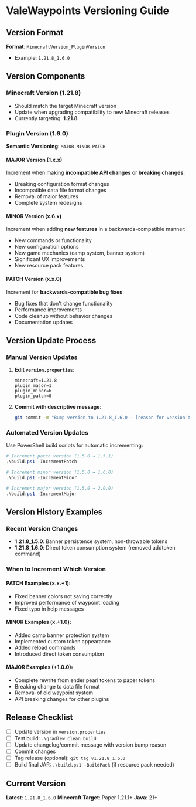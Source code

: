 # ValeWaypoints Versioning Guide

## Version Format
**Format**: `MinecraftVersion_PluginVersion`
- Example: `1.21.8_1.6.0`

## Version Components

### Minecraft Version (1.21.8)
- Should match the target Minecraft version
- Update when upgrading compatibility to new Minecraft releases
- Currently targeting: **1.21.8**

### Plugin Version (1.6.0)
**Semantic Versioning**: `MAJOR.MINOR.PATCH`

#### MAJOR Version (1.x.x)
Increment when making **incompatible API changes** or **breaking changes**:
- Breaking configuration format changes
- Incompatible data file format changes  
- Removal of major features
- Complete system redesigns

#### MINOR Version (x.6.x)
Increment when adding **new features** in a backwards-compatible manner:
- New commands or functionality
- New configuration options
- New game mechanics (camp system, banner system)
- Significant UX improvements
- New resource pack features

#### PATCH Version (x.x.0)
Increment for **backwards-compatible bug fixes**:
- Bug fixes that don't change functionality
- Performance improvements
- Code cleanup without behavior changes
- Documentation updates

## Version Update Process

### Manual Version Updates
1. **Edit `version.properties`**:
   ```properties
   minecraft=1.21.8
   plugin_major=1
   plugin_minor=6  
   plugin_patch=0
   ```

2. **Commit with descriptive message**:
   ```bash
   git commit -m "Bump version to 1.21.8_1.6.0 - [reason for version bump]"
   ```

### Automated Version Updates
Use PowerShell build scripts for automatic incrementing:

```powershell
# Increment patch version (1.5.0 → 1.5.1)
.\build.ps1 -IncrementPatch

# Increment minor version (1.5.0 → 1.6.0) 
.\build.ps1 -IncrementMinor

# Increment major version (1.5.0 → 2.0.0)
.\build.ps1 -IncrementMajor
```

## Version History Examples

### Recent Version Changes
- **1.21.8_1.5.0**: Banner persistence system, non-throwable tokens
- **1.21.8_1.6.0**: Direct token consumption system (removed addtoken command)

### When to Increment Which Version

#### PATCH Examples (x.x.+1):
- Fixed banner colors not saving correctly
- Improved performance of waypoint loading
- Fixed typo in help messages

#### MINOR Examples (x.+1.0):
- Added camp banner protection system
- Implemented custom token appearance
- Added reload commands
- Introduced direct token consumption

#### MAJOR Examples (+1.0.0):
- Complete rewrite from ender pearl tokens to paper tokens
- Breaking change to data file format
- Removal of old waypoint system
- API breaking changes for other plugins

## Release Checklist
- [ ] Update version in `version.properties`
- [ ] Test build: `.\gradlew clean build`
- [ ] Update changelog/commit message with version bump reason
- [ ] Commit changes
- [ ] Tag release (optional): `git tag v1.21.8_1.6.0`
- [ ] Build final JAR: `.\build.ps1 -BuildPack` (if resource pack needed)

## Current Version
**Latest**: `1.21.8_1.6.0`
**Minecraft Target**: Paper 1.21.1+
**Java**: 21+

